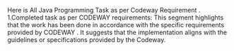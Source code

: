 Here is All Java Programming Task as per Codeway Requirement .
1.Completed task as per CODEWAY requirements: This segment highlights that the work has been done in accordance with the specific requirements provided by CODEWAY . It suggests that the implementation aligns with the guidelines or specifications provided by the Codeway.
